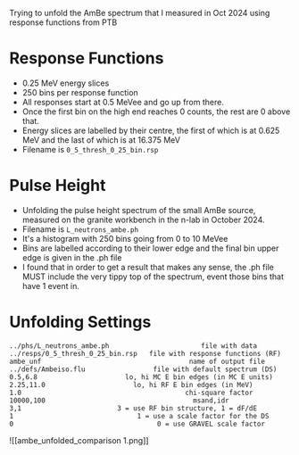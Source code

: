 Trying to unfold the AmBe spectrum that I measured in Oct 2024 using response functions from PTB

# Response Functions
- 0.25 MeV energy slices
- 250 bins per response function
- All responses start at 0.5 MeVee and go up from there.
- Once the first bin on the high end reaches 0 counts, the rest are 0 above that.
- Energy slices are labelled by their centre, the first of which is at 0.625 MeV and the last of which is at 16.375 MeV
- Filename is `0_5_thresh_0_25_bin.rsp`


# Pulse Height
- Unfolding the pulse height spectrum of the small AmBe source, measured on the granite workbench in the n-lab in October 2024. 
- Filename is `L_neutrons_ambe.ph`
- It's a histogram with 250 bins going from 0 to 10 MeVee
- Bins are labelled according to their lower edge and the final bin upper edge is given in the .ph file
- I found that in order to get a result that makes any sense, the .ph file MUST include the very tippy top of the spectrum, event those bins that have 1 event in.

# Unfolding Settings

```
../phs/L_neutrons_ambe.ph                       file with data
../resps/0_5_thresh_0_25_bin.rsp   file with response functions (RF)
ambe_unf                                     name of output file
../defs/Ambeiso.flu                 file with default spectrum (DS)
0.5,6.8                      lo, hi MC E bin edges (in MC E units)
2.25,11.0                      lo, hi RF E bin edges (in MeV) 
1.0                                         chi-square factor
10000,100                                     msand,idr
3,1                        3 = use RF bin structure, 1 = dF/dE
1                               1 = use a scale factor for the DS
0                                    0 = use GRAVEL scale factor
```


![[ambe_unfolded_comparison 1.png]]